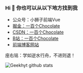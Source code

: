 ### Hi 👋 你也可以从以下地方找到我

- 公众号：小狮子前端Vue
- [掘金：一百个Chocolate](https://juejin.im/user/2981531267112520)
- [CSDN：一百个Chocolate](https://chocolate.blog.csdn.net/)
- [B站：一百个Chocolate](https://space.bilibili.com/351534170)
- [前端博客网站](https://yangchaoyi.vip/)

座右铭：学如逆水行舟，不进则退！

<!--
**Chocolate1999/Chocolate1999** is a ✨ _special_ ✨ repository because its `README.md` (this file) appears on your GitHub profile.

Here are some ideas to get you started:

- 🔭 I’m currently working on ...
- 🌱 I’m currently learning ...
- 👯 I’m looking to collaborate on ...
- 🤔 I’m looking for help with ...
- 💬 Ask me about ...
- 📫 How to reach me: ...
- 😄 Pronouns: ...
- ⚡ Fun fact: ...
-->
![Geekhyt github stats](https://github-readme-stats.vercel.app/api?username=Chocolate1999&show_icons=true)
